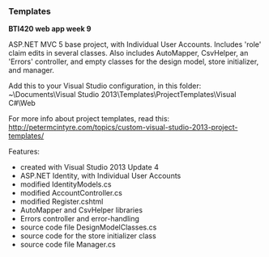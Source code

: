 ### Templates

**BTI420 web app week 9**

ASP.NET MVC 5 base project, with Individual User Accounts. Includes 'role' claim edits in several classes. Also includes AutoMapper, CsvHelper, an 'Errors' controller, and empty classes for the design model, store initializer, and manager.  

Add this to your Visual Studio configuration, in this folder:  
~\Documents\Visual Studio 2013\Templates\ProjectTemplates\Visual C#\Web

For more info about project templates, read this:  
http://petermcintyre.com/topics/custom-visual-studio-2013-project-templates/

Features:
- created with Visual Studio 2013 Update 4
- ASP.NET Identity, with Individual User Accounts
- modified IdentityModels.cs
- modified AccountController.cs
- modified Register.cshtml
- AutoMapper and CsvHelper libraries
- Errors controller and error-handling
- source code file DesignModelClasses.cs
- source code for the store initializer class
- source code file Manager.cs
